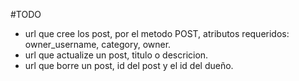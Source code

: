 #TODO
 - url que cree los post, por el metodo POST, atributos requeridos: owner_username, category, owner.
 - url que actualize un post, titulo o descricion.
 - url que borre un post, id del post y el id del dueño.
